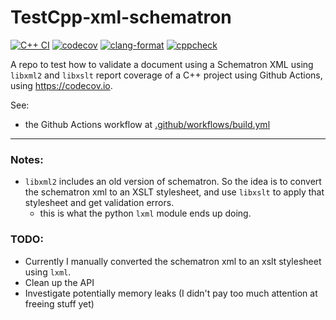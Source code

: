 # TestCpp-xml-schematron

[![C++ CI](https://github.com/jmarrec/TestCpp-xml-schematron/actions/workflows/build.yml/badge.svg)](https://github.com/jmarrec/TestCpp-xml-schematron/actions/workflows/build.yml)
[![codecov](https://codecov.io/gh/jmarrec/TestCpp-xml-schematron/branch/main/graph/badge.svg?token=CZCY313ERT)](https://codecov.io/gh/jmarrec/TestCpp-xml-schematron)
[![clang-format](https://github.com/jmarrec/TestCpp-xml-schematron/actions/workflows/clang-format-check.yml/badge.svg)](https://github.com/jmarrec/TestCpp-xml-schematron/actions/workflows/clang-format-check.yml)
[![cppcheck](https://github.com/jmarrec/TestCpp-xml-schematron/actions/workflows/cppcheck.yml/badge.svg)](https://github.com/jmarrec/TestCpp-xml-schematron/actions/workflows/cppcheck.yml)

A repo to test how to validate a document using a Schematron XML using `libxml2` and `libxslt`
report coverage of a C++ project using Github Actions, using https://codecov.io.

See:
* the Github Actions workflow at [.github/workflows/build.yml](.github/workflows/build.yml)

----

### Notes:

* `libxml2` includes an old version of schematron. So the idea is to convert the schematron xml to an XSLT stylesheet, and use `libxslt` to apply that stylesheet and get validation errors.
    * this is what the python `lxml` module ends up doing.

### TODO:

* Currently I manually converted the schematron xml to an xslt stylesheet using `lxml`.
* Clean up the API
* Investigate potentially memory leaks (I didn't pay too much attention at freeing stuff yet)
